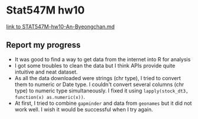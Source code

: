 # Stat547M hw10

[link to STAT547M-hw10-An-Byeongchan.md](STAT547M-hw10-An-Byeongchan.md)  


## Report my progress
- It was good to find a way to get data from the internet into R for analysis
- I got some troubles to clean the data but I think APIs provide quite intuitive and neat dataset. 
- As all the data downloaded were strings (chr type), I tried to convert them to numeric or Date type. I couldn't convert several columns (chr type) to numeric type simultaneously. I fixed it using `lapply(stock_dt3, function(x) as.numeric(x))`.
- At first, I tried to combine `gapminder` and data from `geonames` but it did not work well. I wish it would be successful when I try again.